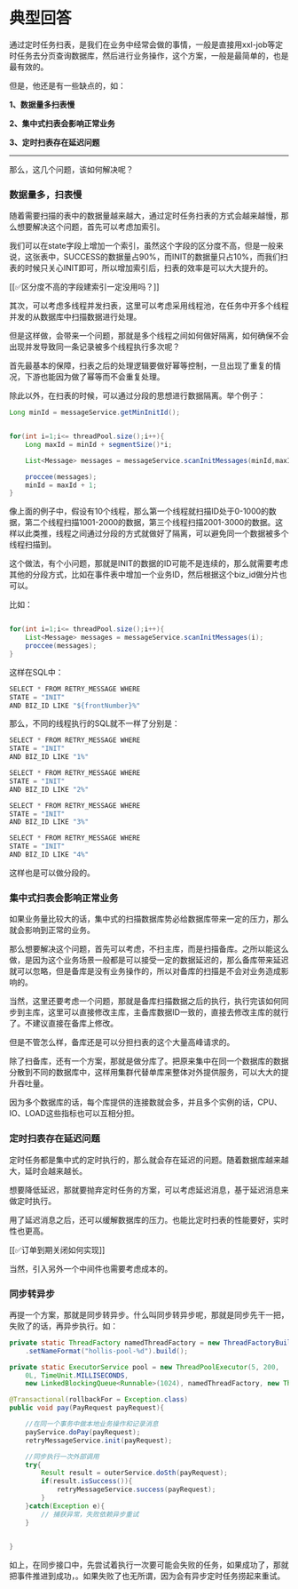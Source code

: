 # 典型回答


通过定时任务扫表，是我们在业务中经常会做的事情，一般是直接用xxl-job等定时任务去分页查询数据库，然后进行业务操作，这个方案，一般是最简单的，也是最有效的。



但是，他还是有一些缺点的，如：



**1、数据量多扫表慢**

**2、集中式扫表会影响正常业务**

**3、定时扫表存在延迟问题**

****

那么，这几个问题，该如何解决呢？



### 数据量多，扫表慢


随着需要扫描的表中的数据量越来越大，通过定时任务扫表的方式会越来越慢，那么想要解决这个问题，首先可以考虑加索引。



我们可以在state字段上增加一个索引，虽然这个字段的区分度不高，但是一般来说，这张表中，SUCCESS的数据量占90%，而INIT的数据量只占10%，而我们扫表的时候只关心INIT即可，所以增加索引后，扫表的效率是可以大大提升的。



[[✅区分度不高的字段建索引一定没用吗？]]



其次，可以考虑多线程并发扫表，这里可以考虑采用线程池，在任务中开多个线程并发的从数据库中扫描数据进行处理。



但是这样做，会带来一个问题，那就是多个线程之间如何做好隔离，如何确保不会出现并发导致同一条记录被多个线程执行多次呢？



首先最基本的保障，扫表之后的处理逻辑要做好幂等控制，一旦出现了重复的情况，下游也能因为做了幂等而不会重复处理。



除此以外，在扫表的时候，可以通过分段的思想进行数据隔离。举个例子：



```java
Long minId = messageService.getMinInitId();


for(int i=1;i<= threadPool.size();i++){
    Long maxId = minId + segmentSize()*i;

    List<Message> messages = messageService.scanInitMessages(minId,maxId);

    proccee(messages);
    minId = maxId + 1;
}
```



像上面的例子中，假设有10个线程，那么第一个线程就扫描ID处于0-1000的数据，第二个线程扫描1001-2000的数据，第三个线程扫描2001-3000的数据。这样以此类推，线程之间通过分段的方式就做好了隔离，可以避免同一个数据被多个线程扫描到。



这个做法，有个小问题，那就是INIT的数据的ID可能不是连续的，那么就需要考虑其他的分段方式，比如在事件表中增加一个业务ID，然后根据这个biz_id做分片也可以。



比如：

```java

for(int i=1;i<= threadPool.size();i++){
    List<Message> messages = messageService.scanInitMessages(i);
    proccee(messages);
}
```



这样在SQL中：



```java
SELECT * FROM RETRY_MESSAGE WHERE 
STATE = "INIT"
AND BIZ_ID LIKE "${frontNumber}%"
```

那么，不同的线程执行的SQL就不一样了分别是：



```java
SELECT * FROM RETRY_MESSAGE WHERE 
STATE = "INIT"
AND BIZ_ID LIKE "1%"

SELECT * FROM RETRY_MESSAGE WHERE 
STATE = "INIT"
AND BIZ_ID LIKE "2%"

SELECT * FROM RETRY_MESSAGE WHERE 
STATE = "INIT"
AND BIZ_ID LIKE "3%"

SELECT * FROM RETRY_MESSAGE WHERE 
STATE = "INIT"
AND BIZ_ID LIKE "4%"
```



这样也是可以做分段的。



### **集中式扫表会影响正常业务**


如果业务量比较大的话，集中式的扫描数据库势必给数据库带来一定的压力，那么就会影响到正常的业务。



那么想要解决这个问题，首先可以考虑，不扫主库，而是扫描备库。之所以能这么做，是因为这个业务场景一般都是可以接受一定的数据延迟的，那么备库带来延迟就可以忽略，但是备库是没有业务操作的，所以对备库的扫描是不会对业务造成影响的。



当然，这里还要考虑一个问题，那就是备库扫描数据之后的执行，执行完该如何同步到主库，这里可以直接修改主库，主备库数据ID一致的，直接去修改主库的就行了。不建议直接在备库上修改。



但是不管怎么样，备库还是可以分担扫表的这个大量高峰请求的。



除了扫备库，还有一个方案，那就是做分库了。把原来集中在同一个数据库的数据分散到不同的数据库中，这样用集群代替单库来整体对外提供服务，可以大大的提升吞吐量。



因为多个数据库的话，每个库提供的连接数就会多，并且多个实例的话，CPU、IO、LOAD这些指标也可以互相分担。





### **定时扫表存在延迟问题**


定时任务都是集中式的定时执行的，那么就会存在延迟的问题。随着数据库越来越大，延时会越来越长。



想要降低延迟，那就要抛弃定时任务的方案，可以考虑延迟消息，基于延迟消息来做定时执行。



用了延迟消息之后，还可以缓解数据库的压力。也能比定时扫表的性能要好，实时性也更高。



[[✅订单到期关闭如何实现]]



当然，引入另外一个中间件也需要考虑成本的。



### 同步转异步


再提一个方案，那就是同步转异步。什么叫同步转异步呢，那就是同步先干一把，失败了的话，再异步执行。如：



```java
private static ThreadFactory namedThreadFactory = new ThreadFactoryBuilder()
    .setNameFormat("hollis-pool-%d").build();

private static ExecutorService pool = new ThreadPoolExecutor(5, 200,
    0L, TimeUnit.MILLISECONDS,
    new LinkedBlockingQueue<Runnable>(1024), namedThreadFactory, new ThreadPoolExecutor.AbortPolicy());

@Transactional(rollbackFor = Exception.class)
public void pay(PayRequest payRequest){

	//在同一个事务中做本地业务操作和记录消息
	payService.doPay(payRequest);
    retryMessageService.init(payRequest);

	//同步执行一次外部调用
    try{
        Result result = outerService.doSth(payRequest);
        if(result.isSuccess()){
            retryMessageService.success(payRequest);
        }
    }catch(Exception e){
        // 捕获异常，失败依赖异步重试
    }
	

}

```



如上，在同步接口中，先尝试着执行一次要可能会失败的任务，如果成功了，那就把事件推进到成功，。如果失败了也无所谓，因为会有异步定时任务捞起来重试。





